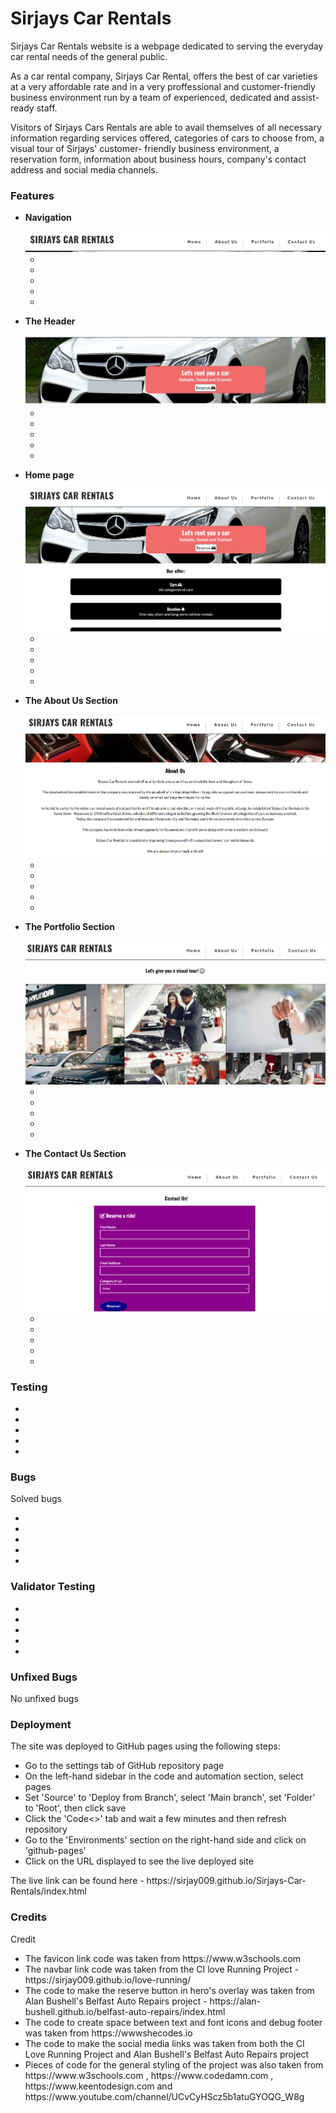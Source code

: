 <h1>Sirjays Car Rentals</h1>

<p>Sirjays Car Rentals website is a webpage dedicated to serving the everyday car rental needs of the general public.
</p>
<p>As a car rental company, Sirjays Car Rental, offers the best of car varieties at a very affordable rate and in a very proffessional and customer-friendly business environment run by a team of experienced, dedicated and assist-ready staff.</p>

<p>Visitors of Sirjays Cars Rentals are able to avail themselves of all necessary information regarding services offered, categories of cars to choose from, a visual tour of Sirjays' customer- friendly business environment, a reservation form, information about business hours, company's contact address and social media channels.</p>

<h3>Features</h3>

<ul>
<li>
<p><strong>Navigation</strong></p>
<img src="assets/images/jpeg-optimizer_Navigation.PNG" alt="Screen shot of the 'Navigation section' of Sirjays Car Rental project">
<ul>
<li></li>
<li></li>
<li></li>
<li></li>
<li></li>
</ul>
</li>

<li>
<p><strong>The Header</strong></p>
<img src="assets/images/jpeg-optimizer_Header1.jpg" alt="Screen shot of the 'Header' of Sirjays Car Rental project">
<ul>
<li></li>
<li></li>
<li></li>
<li></li>
<li></li>
</ul>
</li>

<li>
<p><strong>Home page</strong></p>
<img src="assets/images/jpeg-optimizer_Home.PNG" alt="Screen shot of the 'Home page' of Sirjays Car Rental project">
<ul>
<li></li>
<li></li>
<li></li>
<li></li>
<li></li>
</ul>
</li>

<li>
<p><strong>The About Us Section</strong></p>
<img src="assets/images/jpeg-optimizer_AboutUs.PNG" alt="Screen shot of the 'About Us section' of Sirjays Car Rental project">
<ul>
<li></li>
<li></li>
<li></li>
<li></li>
<li></li>
</ul>
</li>

<li>
<p><strong>The Portfolio Section</strong></p>
<img src="assets/images/jpeg-optimizer_Portfolio1.jpg" alt="Screen shot of the 'Portfolio section' of Sirjays Car Rental project">
<ul>
<li></li>
<li></li>
<li></li>
<li></li>
<li></li>
</ul>
</li>


<li>
<p><strong>The Contact Us Section</strong></p>
<img src="assets/images/jpeg-optimizer_ContactUs.PNG" alt="Screen shot of the 'Contact Us section' of Sirjays Car Rental project">
<ul>
<li></li>
<li></li>
<li></li>
<li></li>
<li></li>
</ul>
</li>
</ul>

<h3>Testing</h3>
<ul>
<li></li>
<li></li>
<li></li>
<li></li>
<li></li>
</ul>

<h3>Bugs</h3>
<p>Solved bugs</p>
<ul>
<li></li>
<li></li>
<li></li>
<li></li>
<li></li>
</ul>

<h3>Validator Testing</h3>
<ul>
<li></li>
<li></li>
<li></li>
<li></li>
<li></li>
</ul>

<h3>Unfixed Bugs</h3>
<p>No unfixed bugs</p>

<h3>Deployment</h3>
<p>The site was deployed to GitHub pages using the following steps:</p>
<ul>
<li>Go to the settings tab of GitHub repository page</li>
<li>On the left-hand sidebar in the code and automation section, select pages</li>
<li>Set 'Source' to 'Deploy from Branch', select 'Main branch', set 'Folder' to 'Root', then click save</li>
<li>Click the 'Code<>' tab and wait a few minutes and then refresh repository</li>
<li>Go to the 'Environments' section on the right-hand side and click on 'github-pages'</li>
<li>Click on the URL displayed to see the live deployed site</li>
</ul>
<p>The live link can be found here - https://sirjay009.github.io/Sirjays-Car-Rentals/index.html</p>

<h3>Credits</h3>
<p>Credit</p>
<ul>
<li>The favicon link code was taken from https://www.w3schools.com</li>
<li>The navbar link code was taken from the CI love Running Project - https://sirjay009.github.io/love-running/</li>
<li>The code to make the reserve button in hero's overlay was taken from Alan Bushell's Belfast Auto Repairs project - https://alan-bushell.github.io/belfast-auto-repairs/index.html</li>
<li>The code to create space between text and font icons and debug footer was taken from https://wwwshecodes.io</li>
<li>The code to make the social media links was taken from both the CI Love Running Project and Alan Bushell's Belfast Auto Repairs project</li>
<li>Pieces of code for the general styling of the project was also taken from https://www.w3schools.com , https://www.codedamn.com , https://www.keentodesign.com and https://www.youtube.com/channel/UCvCyHScz5b1atuGYOQG_W8g</li>
</ul>

